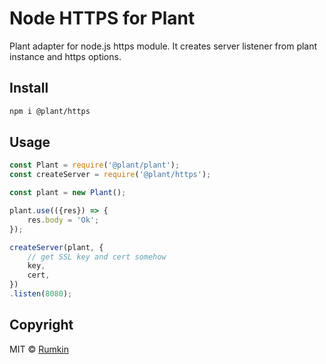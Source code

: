 # Node HTTPS for Plant

Plant adapter for node.js https module. It creates server listener from plant instance and https options.

## Install

```bash
npm i @plant/https
```

## Usage

```javascript
const Plant = require('@plant/plant');
const createServer = require('@plant/https');

const plant = new Plant();

plant.use(({res}) => {
    res.body = 'Ok';
});

createServer(plant, {
    // get SSL key and cert somehow
    key,
    cert,
})
.listen(8080);
```

## Copyright

MIT &copy; [Rumkin](https://rumk.in)
